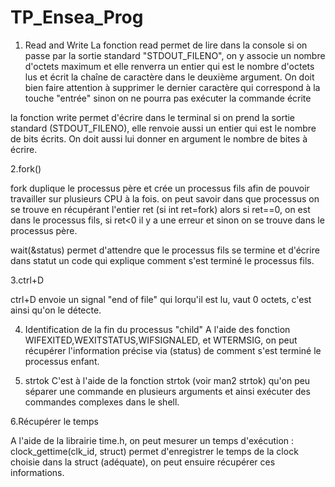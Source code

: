 # TP_Ensea_Prog

1. Read and Write
La fonction read permet de lire dans la console si on passe par la sortie standard "STDOUT_FILENO", on y associe un nombre d'octets maximum et elle renverra un entier qui est le nombre d'octets lus et écrit la chaîne de caractère dans le deuxième argument. On doit bien faire attention à supprimer le dernier caractère qui correspond à la touche "entrée" sinon on ne pourra pas exécuter la commande écrite

la fonction write permet d'écrire dans le terminal si on prend la sortie standard (STDOUT_FILENO), elle renvoie aussi un entier qui est le nombre de bits écrits. On doit aussi lui donner en argument le nombre de bites à écrire.

2.fork()

fork duplique le processus père et crée un processus fils afin de pouvoir travailler sur plusieurs CPU à la fois. on peut savoir dans que processus on se trouve en récupérant l'entier ret (si int ret=fork) alors si ret==0, on est dans le processus fils, si ret<0 il y a une erreur et sinon on se trouve dans le processus père.

wait(&status) permet d'attendre que le processus fils se termine et d'écrire dans statut un code qui explique comment s'est terminé le processus fils.

3.ctrl+D

ctrl+D envoie un signal "end of file" qui lorqu'il est lu, vaut 0 octets, c'est ainsi qu'on le détecte.

4. Identification de la fin du processus "child"
A l'aide des fonction WIFEXITED,WEXITSTATUS,WIFSIGNALED, et WTERMSIG, on peut récupérer l'information précise via (status) de comment s'est terminé le processus enfant.

5. strtok
C'est à l'aide de la fonction strtok (voir man2 strtok) qu'on peu séparer une commande en plusieurs arguments et ainsi exécuter des commandes complexes dans le shell.

6.Récupérer le temps

A l'aide de la librairie time.h, on peut mesurer un temps d'exécution : clock_gettime(clk_id, struct) permet d'enregistrer le temps de la clock choisie dans la struct (adéquate), on peut ensuire récupérer ces informations.
